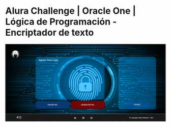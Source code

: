 <h1>Alura Challenge | Oracle One | Lógica de Programación - Encriptador de texto</h1>

<img src="imagenes/portada.png">